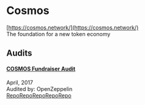 
# Cosmos
  
[https://cosmos.network/](https://cosmos.network/)<br>
The foundation for a new token economy


## Audits



#### [COSMOS Fundraiser Audit](https://blog.openzeppelin.com/cosmos-fundraiser-audit-7543a57335a4/)

April, 2017<br>
Audited by: OpenZeppelin<br>
[Repo](https://github.com/cosmos/fundraiser-lib/blob/693cf3f32e9fd679216372876dda86fa57a3277e/src/truffle/contracts/Fundraiser.sol)[Repo](https://github.com/cosmos/fundraiser-lib/tree/426425dfc296060a9b87830e69e19ae8a6d444c0)[Repo](https://github.com/cosmos/fundraiser/tree/042878f156e2b0764bdf92c99c9f3b4d9d7d9276)[Repo](https://github.com/cosmos/fundraiser-cli/tree/ccaeca38b22c1cb06c1ddb9f3abed358284c8beb)[Repo](https://github.com/cosmos/fundraiser-server/tree/04ee062192387b32f7592e62dd8c71531ed8c4db)
      

  



